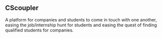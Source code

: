 ## CScoupler

A platform for companies and students to come in touch with one another, easing the job/internship hunt for students and easing the quest of finding qualified students for companies.